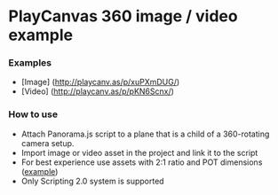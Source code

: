 # PlayCanvas 360 image / video example

### Examples
- [Image] (http://playcanv.as/p/xuPXmDUG/)
- [Video] (http://playcanv.as/p/pKN6Scnx/)

### How to use
- Attach Panorama.js script to a plane that is a child of a 360-rotating camera setup.
- Import image or video asset in the project and link it to the script
- For best experience use assets with 2:1 ratio and POT dimensions ([example](http://i.imgur.com/w4b0elP.jpg))
- Only Scripting 2.0 system is supported
